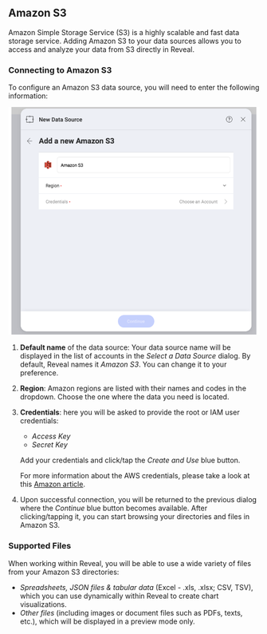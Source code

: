 ## Amazon S3

Amazon Simple Storage Service (S3) is a highly scalable and fast data storage service. Adding Amazon S3 to your data sources allows you to access and analyze your data from S3 directly in Reveal.

### Connecting to Amazon S3 

To configure an Amazon S3 data source, you will need to enter the following information:

<img src="images/configure-amazon-s3-dialog.png" alt="Configure Amazon Athena dialog" class="responsive-img"/>

1.  **Default name** of the data source: Your data source name will be displayed in the list of accounts in the _Select a Data Source_ dialog. By default, Reveal names it *Amazon S3*. You can change it to your preference.
   
2. **Region**: Amazon regions are listed with their names and codes in the dropdown. Choose the one where the data you need is located.  

3. **Credentials**: here you will be asked to provide the root or IAM user credentials: 
   
   * *Access Key*
   * *Secret Key* 

   Add your credentials and click/tap the _Create and Use_ blue button.

   For more information about the AWS credentials, please take a look at this [Amazon article](https://docs.aws.amazon.com/general/latest/gr/aws-sec-cred-types.html).

4. Upon successful connection, you will be returned to the previous dialog where the _Continue_ blue button becomes available. After clicking/tapping it, you can start browsing your directories and files in Amazon S3. 

### Supported Files

When working within Reveal, you will be able to use a wide variety of files from your Amazon S3 directories:

* *Spreadsheets, JSON files & tabular data* (Excel - .xls, .xlsx; CSV, TSV), which you can use dynamically within Reveal to create chart visualizations.
* *Other files* (including images or document files such as PDFs, texts, etc.), which will be displayed in a preview mode only.